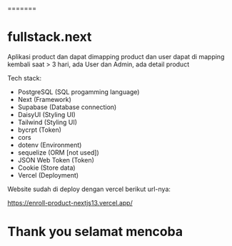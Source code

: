 
=======
# fullstack.next

Aplikasi product dan dapat dimapping product dan user dapat di mapping kembali saat > 3 hari, ada User dan Admin, ada detail product

Tech stack:
- PostgreSQL (SQL progamming language)
- Next (Framework)
- Supabase (Database connection)
- DaisyUI (Styling UI)
- Tailwind (Styling UI)
- bycrpt (Token)
- cors
- dotenv (Environment)
- sequelize (ORM [not used])
- JSON Web Token (Token)
- Cookie (Store data)
- Vercel (Deployment)
  
Website sudah di deploy dengan vercel berikut url-nya:

https://enroll-product-nextjs13.vercel.app/

Thank you selamat mencoba
=======